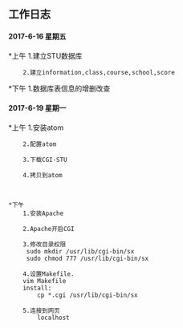 ## 工作日志

#### 2017-6-16  星期五
    
   *上午
        1.建立STU数据库
	
        2.建立information,class,course,school,score
   
   *下午
        1.数据库表信息的增删改查
   
    
    
    
    
#### 2017-6-19  星期一
    
   *上午
        1.安装atom
	
        2.配置atom
	
        3.下载CGI-STU
	
        4.拷贝到atom
    
    
    
    *下午
        1.安装Apache
	
        2.Apache开启CGI
	
        3.修改目录权限
         sudo mkdir /usr/lib/cgi-bin/sx
         sudo chmod 777 /usr/lib/cgi-bin/sx
	 
        4.设置Makefile.
        vim Makefile
        install:
	        cp *.cgi /usr/lib/cgi-bin/sx
		
        5.连接到网页
            localhost
        
   

    
 

